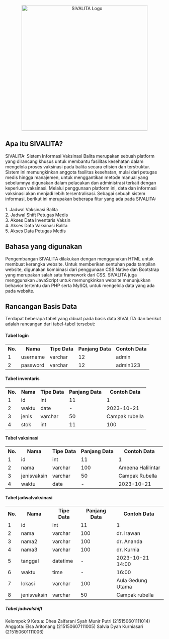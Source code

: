 <p align="center"><a href="https://medease10.000webhostapp.com/" target="_blank"><img src="https://github.com/DheaZalfarani/sivalita/assets/103364743/1b639229-0786-499f-9a0c-54f9af7b9f79" width="400" alt="SIVALITA Logo"></a></p>

<h2>Apa itu SIVALITA?</h2>
SIVALITA: Sistem Informasi Vaksinasi Balita merupakan sebuah platform yang dirancang khusus untuk membantu fasilitas kesehatan dalam mengelola proses vaksinasi pada balita secara efisien dan terstruktur. Sistem ini memungkinkan anggota fasilitas kesehatan, mulai dari petugas medis hingga manajemen, untuk menggantikan metode manual yang sebelumnya digunakan dalam pelacakan dan administrasi terkait dengan keperluan vaksinasi. Melalui penggunaan platform ini, data dan informasi vaksinasi akan menjadi lebih tersentralisasi.
Sebagai sebuah sistem informasi, berikut ini merupakan beberapa fitur yang ada pada SIVALITA:<br><br>
1. Jadwal Vaksinasi Balita<br>
2. Jadwal Shift Petugas Medis<br>
3. Akses Data Inventaris Vaksin<br>
4. Akses Data Vaksinasi Balita<br>
5. Akses Data Petugas Medis

<h2>Bahasa yang digunakan</h2>
Pengembangan SIVALITA dilakukan dengan menggunakan HTML untuk membuat kerangka website. Untuk memberikan sentuhan pada tampilan website, digunakan kombinasi dari penggunaan CSS Native dan Bootstrap yang merupakan salah satu framework dari CSS. SIVALITA juga menggunakan JavaScript untuk memungkinkan website menunjukkan behavior tertentu dan PHP serta MySQL untuk mengelola data yang ada pada website.

<h2>Rancangan Basis Data</h2>
Terdapat beberapa tabel yang dibuat pada basis data SIVALITA dan berikut adalah rancangan dari tabel-tabel tersebut:
<h4>Tabel login</h4>
<table>
	<th>No.</th>
	<th>Nama</th>
	<th>Tipe Data</th>
	<th>Panjang Data</th>
	<th>Contoh Data</th>
	<tr align=>
			<td>1</td>
			<td>username</td>
			<td>varchar</td>
			<td>12</td>
			<td>admin</td>
	</tr>
	<tr>
			<td>2</td>
			<td>password</td>
			<td>varchar</td>
			<td>12</td>
			<td>admin123</td>
	</tr>
</table>
<h4>Tabel inventaris</h4>
<table>
	<th>No.</th>
	<th>Nama</th>
	<th>Tipe Data</th>
	<th>Panjang Data</th>
	<th>Contoh Data</th>
	<tr>
			<td>1</td>
			<td>id</td>
			<td>int</td>
			<td>11</td>
			<td>1</td>
	</tr>
	<tr>
			<td>2</td>
			<td>waktu</td>
			<td>date</td>
			<td>-</td>
			<td>2023-10-21</td>
	</tr>
	<tr>
			<td>3</td>
			<td>jenis</td>
			<td>varchar</td>
			<td>50</td>
			<td>Campak rubella</td>
	</tr>
	<tr>
			<td>4</td>
			<td>stok</td>
			<td>int</td>
			<td>11</td>
			<td>100</td>
	</tr>
</table>
<h4>Tabel vaksinasi</h4>
<table>
	<th>No.</th>
	<th>Nama</th>
	<th>Tipe Data</th>
	<th>Panjang Data</th>
	<th>Contoh Data</th>
	<tr>
			<td>1</td>
			<td>id</td>
			<td>int</td>
			<td>11</td>
			<td>1</td>
	</tr>
	<tr>
			<td>2</td>
			<td>nama</td>
			<td>varchar</td>
			<td>100</td>
			<td>Ameena Halilintar</td>
	</tr>
	<tr>
			<td>3</td>
			<td>jenisvaksin</td>
			<td>varchar</td>
			<td>50</td>
			<td>Campak Rubella</td>
	</tr>
	<tr>
			<td>4</td>
			<td>waktu</td>
			<td>date</td>
			<td>-</td>
			<td>2023-10-21</td>
	</tr>
</table>
<h4>Tabel jadwalvaksinasi</h4>
<table>
	<th>No.</th>
	<th>Nama</th>
	<th>Tipe Data</th>
	<th>Panjang Data</th>
	<th>Contoh Data</th>
	<tr>
			<td>1</td>
			<td>id</td>
			<td>int</td>
			<td>11</td>
			<td>1</td>
	</tr>
	<tr>
			<td>2</td>
			<td>nama</td>
			<td>varchar</td>
			<td>100</td>
			<td>dr. Irawan</td>
	</tr>
	<tr>
			<td>3</td>
			<td>nama2</td>
			<td>varchar</td>
			<td>100</td>
			<td>dr. Ananda</td>
	</tr>
	<tr>
			<td>4</td>
			<td>nama3</td>
			<td>varchar</td>
			<td>100</td>
			<td>dr. Kurnia</td>
	</tr>
	<tr>
			<td>5</td>
			<td>tanggal</td>
			<td>datetime</td>
			<td>-</td>
			<td>2023-10-21 14:00</td>
	</tr>
	<tr>
			<td>6</td>
			<td>waktu</td>
			<td>time</td>
			<td>-</td>
			<td>16:00</td>
	</tr>
	<tr>
			<td>7</td>
			<td>lokasi</td>
			<td>varchar</td>
			<td>100</td>
			<td>Aula Gedung Utama</td>
	</tr>
	<tr>
			<td>8</td>
			<td>jenisvaksin</td>
			<td>varchar</td>
			<td>50</td>
			<td>Campak rubella</td>
	</tr>
</table>
<h5>Tabel jadwalshift</h5>

Kelompok 9
Ketua:
Dhea Zalfarani Syah Munir Putri (215150601111014)
Anggota:
Elsa Aritonang (215150607111005)
Salvia Dyah Kurniasari (215150601111006)
